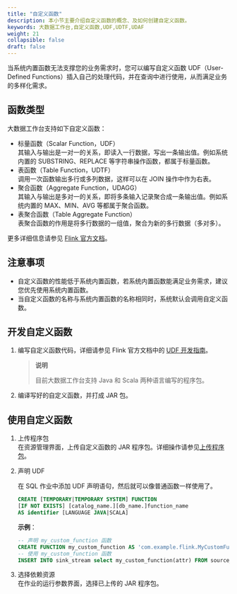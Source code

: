 ```yaml
---
title: "自定义函数"
description: 本小节主要介绍自定义函数的概念、及如何创建自定义函数。 
keywords: 大数据工作台,自定义函数,UDF,UDTF,UDAF
weight: 21
collapsible: false
draft: false
---
```


当系统内置函数无法支撑您的业务需求时，您可以编写自定义函数 UDF（User-Defined Functions）插入自己的处理代码，并在查询中进行使用，从而满足业务的多样化需求。

## 函数类型

大数据工作台支持如下自定义函数：

- 标量函数（Scalar Function，UDF）   
    其输入与输出是一对一的关系，即读入一行数据，写出一条输出值。例如系统内置的 SUBSTRING、REPLACE 等字符串操作函数，都属于标量函数。
- 表函数（Table Function，UDTF）   
    调用一次函数输出多行或多列数据，这样可以在 JOIN 操作中作为右表。
- 聚合函数（Aggregate Function，UDAGG）   
    其输入与输出是多对一的关系，即将多条输入记录聚合成一条输出值。例如系统内置的 MAX、MIN、AVG 等都属于聚合函数。
- 表聚合函数（Table Aggregate Function）   
    表聚合函数的作用是将多行数据的一组值，聚合为新的多行数据（多对多）。

更多详细信息请参见 [Flink 官方文档](https://nightlies.apache.org/flink/flink-docs-release-1.12/zh/dev/table/functions/udfs.html#%E6%A0%87%E9%87%8F%E5%87%BD%E6%95%B0)。

## 注意事项

- 自定义函数的性能低于系统内置函数，若系统内置函数能满足业务需求，建议您优先使用系统内置函数。
- 当自定义函数的名称与系统内置函数的名称相同时，系统默认会调用自定义函数。

## 开发自定义函数

1. 编写自定义函数代码，详细请参见 Flink 官方文档中的 [UDF 开发指南](https://ci.apache.org/projects/flink/flink-docs-release-1.12/zh/dev/table/functions/udfs.html#开发指南)。

    > **说明**
    > 
    > 目前大数据工作台支持 Java 和 Scala 两种语言编写的程序包。

2. 编译写好的自定义函数，并打成 JAR 包。

## 使用自定义函数

1. 上传程序包   
    在资源管理界面，上传自定义函数的 JAR 程序包。详细操作请参见[上传程序包](/bigdata/dataomnis/manual/resource/upload)。   
2. 声明 UDF   
    
    在 SQL 作业中添加 UDF 声明语句，然后就可以像普通函数一样使用了。

    ```sql
    CREATE [TEMPORARY|TEMPORARY SYSTEM] FUNCTION 
    [IF NOT EXISTS] [catalog_name.][db_name.]function_name 
    AS identifier [LANGUAGE JAVA|SCALA]
    ```

    **示例**：
    ```sql
    -- 声明 my_custom_function 函数
    CREATE FUNCTION my_custom_function AS 'com.example.flink.MyCustomFunction';
    -- 使用 my_custom_function 函数
    INSERT INTO sink_stream select my_custom_function(attr) FROM source_stream;
    ```

3. 选择依赖资源   
    在作业的运行参数界面，选择已上传的 JAR 程序包。